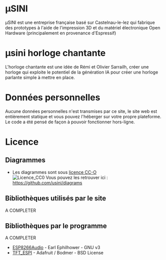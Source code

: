 # µSINI

µSINI est une entreprise française basé sur Castelnau-le-lez qui fabrique des prototypes à l'aide de l'impression 3D et du matériel électronique Open Hardware (principalement en provenance d'Espressif)

# µsini horloge chantante

L'horloge chantante est une idée de Rémi et Olivier Sarrailh, créer une horloge qui exploite le potentiel de la génération IA pour créer une horloge parlante simple à mettre en place.

# Données personnelles
Aucune données personnelles n'est transmises par ce site, le site web est entièrement statique et vous pouvez l'héberger sur votre propre plateforme.
Le code a été pensé de façon à pouvoir fonctionner hors-ligne.

# Licence

## Diagrammes

* Les diagrammes sont sous [licence CC-O](https://fr.wikipedia.org/wiki/Licence_CC0)    
![Licence_CC0](custom/md/CC_Zero_badge.svg.png)
Vous pouvez les retrouver ici : https://github.com/usini/diagrams

## Bibliothèques utilisés par le site
A COMPLETER   

## Bibliothèques par le programme
A COMPLETER   
* [ESP8266Audio](https://github.com/earlephilhower/ESP8266Audio/blob/master/LICENSE) - Earl Ephilhower - GNU v3
* [TFT_ESPI](https://github.com/Bodmer/TFT_eSPI) - Adafruit / Bodmer - BSD License
